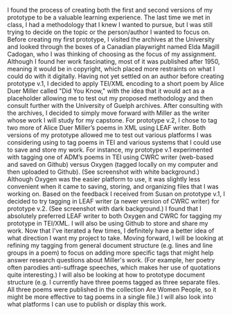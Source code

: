 I found the process of creating both the first and second versions of my prototype to be a valuable learning experience. The last time we met in class, I had a methodology that I knew I wanted to pursue, but I was still trying to decide on the topic or the person/author I wanted to focus on. Before creating my first prototype, I visited the archives at the University and looked through the boxes of a Canadian playwright named Elda Magill Cadogan, who I was thinking of choosing as the focus of my assignment. Although I found her work fascinating, most of it was published after 1950, meaning it would be in copyright, which placed more restraints on what I could do with it digitally. Having not yet settled on an author before creating prototype v.1, I decided to apply TEI/XML encoding to a short poem by Alice Duer Miller called "Did You Know," with the idea that it would act as a placeholder allowing me to test out my proposed methodology and then consult further with the University of Guelph archives. After consulting with the archives, I decided to simply move forward with Miller as the writer whose work I will study for my capstone. For prototype v.2, I chose to tag two more of Alice Duer Miller’s poems in XML using LEAF writer.
Both versions of my prototype allowed me to test out various platforms I was considering using to tag poems in TEI and various systems that I could use to save and store my work. For instance, my prototype v.1 experimented with tagging one of ADM’s poems in TEI using CWRC writer (web-based and saved on Github) versus Oxygen (tagged locally on my computer and then uploaded to Github). (See screenshot with white background.) Although Oxygen was the easier platform to use, it was slightly less convenient when it came to saving, storing, and organizing files that I was working on. Based on the feedback I received from Susan on prototype v.1, I decided to try tagging in LEAF writer (a newer version of CWRC writer) for prototype v.2. (See screenshot with dark background.) I found that I absolutely preferred LEAF writer to both Oxygen and CWRC for tagging my prototype in TEI/XML. I will also be using Github to store and share my work.
Now that I’ve iterated a few times, I definitely have a better idea of what direction I want my project to take. Moving forward, I will be looking at refining my tagging from general document structure (e.g. lines and line groups in a poem) to focus on adding more specific tags that might help answer research questions about Miller's work. (For example, her poetry often parodies anti-suffrage speeches, which makes her use of quotations quite interesting.) I will also be looking at how to prototype document structure (e.g. I currently have three poems tagged as three separate files. All three poems were published in the collection Are Women People, so it might be more effective to tag poems in a single file.) I will also look into what platforms I can use to publish or display this work.
